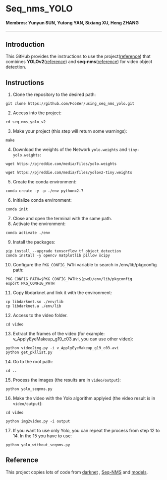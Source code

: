 # Seq_nms_YOLO

#### Membres: Yunyun SUN, Yutong YAN, Sixiang XU, Heng ZHANG

---

## Introduction


This GitHub provides the instructions to use the project([reference](https://github.com/melodiepupu/seq_nms_yolo.git)) that combines **YOLOv2**([reference](https://arxiv.org/abs/1506.02640)) and **seq-nms**([reference](https://arxiv.org/abs/1602.08465)) for video object detection.

## Instructions

1. Clone the repository to the desired path:
```
git clone https://github.com/FcoBer/using_seq_nms_yolo.git
```
2. Access into the project: 
```
cd seq_nms_yolo_v2
```
3. Make your project (this step will return some warnings):
```
make  
```
4. Download the weights of the Network `yolo.weights` and `tiny-yolo.weights`:
```
wget https://pjreddie.com/media/files/yolo.weights
```
```
wget https://pjreddie.com/media/files/yolov2-tiny.weights
```
5. Create the conda environment: 
```
conda create -y -p ./env python=2.7
```
6. Initialize conda environment:
```
conda init
```
7. Close and open the terminal with the same path.
8. Activate the environment:
```
conda activate ./env
```
9. Install the packages:
```
pip install --upgrade tensorflow tf_object_detection
conda install -y opencv matplotlib pillow scipy
```
10. Configure the `PKG_CONFIG_PATH` variable to search in /env/lib/pkgconfig path:
```
PKG_CONFIG_PATH=$PKG_CONFIG_PATH:$(pwd)/env/lib/pkgconfig
export PKG_CONFIG_PATH
```
11. Copy libdarknet and link it with the environment:
```
cp libdarknet.so ./env/lib
cp libdarknet.a ./env/lib
```

12. Access to the video folder.
```
cd video
```

13. Extract the frames of the video (for example: v_ApplyEyeMakeup_g19_c03.avi, you can use other video):
```
python video2img.py -i v_ApplyEyeMakeup_g19_c03.avi
python get_pkllist.py
```

14. Go to the root path:
```
cd ..
```
15. Process the images (the results are in `video/output`):
```
python yolo_seqnms.py
```
16. Make the video with the Yolo algorithm applyied (the video result is in `video/output`):
```
cd video
```
```
python img2video.py -i output
```
17. If you want to use only Yolo, you can repeat the process from step 12 to 14. In the 15 you have to use:
```
python yolo_without_seqnms.py
```
## Reference

This project copies lots of code from [darknet](https://github.com/pjreddie/darknet) , [Seq-NMS](https://github.com/lrghust/Seq-NMS) and  [models](https://github.com/tensorflow/models).
